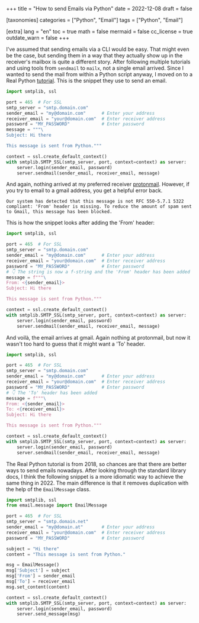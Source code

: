+++
title = "How to send Emails via Python"
date = 2022-12-08
draft = false

[taxonomies]
categories = ["Python", "Email"]
tags = ["Python", "Email"]

[extra]
lang = "en"
toc = true
math = false
mermaid = false
cc_license = true
outdate_warn = false
+++

I've assumed that sending emails via a CLI would be easy.
That might even be the case, but sending them in a way that they actually show up in the receiver's mailbox is quite a different story.
After following multiple tutorials and using tools from `sendmail` to `mailx`, not a single email arrived.
Since I wanted to send the mail from within a Python script anyway, I moved on to a Real Python [tutorial](https://realpython.com/python-send-email/).
This is the snippet they use to send an email.

```python
import smtplib, ssl

port = 465  # For SSL
smtp_server = "smtp.domain.com"
sender_email = "my@domain.com"      # Enter your address
receiver_email = "your@domain.com"  # Enter receiver address
password = "MY_PASSWORD"            # Enter password
message = """\
Subject: Hi there

This message is sent from Python."""

context = ssl.create_default_context()
with smtplib.SMTP_SSL(smtp_server, port, context=context) as server:
    server.login(sender_email, password)
    server.sendmail(sender_email, receiver_email, message)
```

And again, nothing arrived at my preferred receiver [protonmail](https://proton.me/mail).
However, if you try to email to a gmail address, you get a helpful error back.

```
Our system has detected that this message is not RFC 550-5.7.1 5322
compliant: 'From' header is missing. To reduce the amount of spam sent
to Gmail, this message has been blocked.
```

This is how the snippet looks after adding the 'From' header:

```python
import smtplib, ssl

port = 465  # For SSL
smtp_server = "smtp.domain.com"
sender_email = "my@domain.com"      # Enter your address
receiver_email = "your@domain.com"  # Enter receiver address
password = "MY_PASSWORD"            # Enter password
# 👇 The string is now a f-string and the 'From' header has been added
message = f"""\
From: <{sender_email}>
Subject: Hi there

This message is sent from Python."""

context = ssl.create_default_context()
with smtplib.SMTP_SSL(smtp_server, port, context=context) as server:
    server.login(sender_email, password)
    server.sendmail(sender_email, receiver_email, message)
```

And voilà, the email arrives at gmail.
Again nothing at protonmail, but now it wasn't too hard to guess that it might want a 'To' header.

```python
import smtplib, ssl

port = 465  # For SSL
smtp_server = "smtp.domain.com"
sender_email = "my@domain.com"      # Enter your address
receiver_email = "your@domain.com"  # Enter receiver address
password = "MY_PASSWORD"            # Enter password
# 👇 The 'To' header has been added
message = f"""\
From: <{sender_email}>
To: <{receiver_email}>
Subject: Hi there

This message is sent from Python."""

context = ssl.create_default_context()
with smtplib.SMTP_SSL(smtp_server, port, context=context) as server:
    server.login(sender_email, password)
    server.sendmail(sender_email, receiver_email, message)
```

The Real Python tutorial is from 2018, so chances are that there are better ways to send emails nowadays.
After looking through the standard library docs, I think the following snippet is a more idiomatic way to achieve the same thing in 2022.
The main difference is that it removes duplication with the help of the `EmailMessage` class.

```python
import smtplib, ssl
from email.message import EmailMessage

port = 465  # For SSL
smtp_server = "smtp.domain.net"
sender_email = "my@domain.at"       # Enter your address
receiver_email = "your@domain.com"  # Enter receiver address
password = "MY_PASSWORD"            # Enter password

subject = "Hi there"
content = "This message is sent from Python."

msg = EmailMessage()
msg['Subject'] = subject
msg['From'] = sender_email
msg['To'] = receiver_email
msg.set_content(content)

context = ssl.create_default_context()
with smtplib.SMTP_SSL(smtp_server, port, context=context) as server:
    server.login(sender_email, password)
    server.send_message(msg)
```
